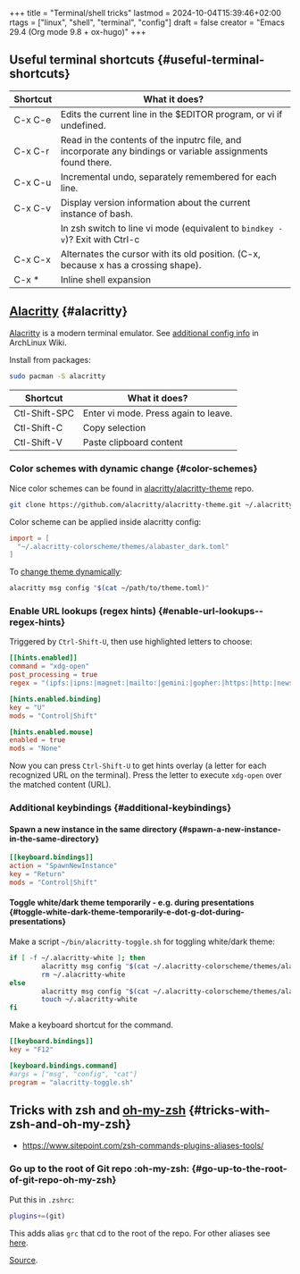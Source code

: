 +++
title = "Terminal/shell tricks"
lastmod = 2024-10-04T15:39:46+02:00
rtags = ["linux", "shell", "terminal", "config"]
draft = false
creator = "Emacs 29.4 (Org mode 9.8 + ox-hugo)"
+++

## Useful terminal shortcuts {#useful-terminal-shortcuts}

| Shortcut | What it does?                                                                                               |
|----------|-------------------------------------------------------------------------------------------------------------|
| C-x C-e  | Edits the current line in the $EDITOR program, or vi if undefined.                                          |
| C-x C-r  | Read in the contents of the inputrc file, and incorporate any bindings or variable assignments found there. |
| C-x C-u  | Incremental undo, separately remembered for each line.                                                      |
| C-x C-v  | Display version information about the current instance of bash.                                             |
|          | In zsh switch to line vi mode (equivalent to `bindkey -v`)? Exit with Ctrl-c                                |
| C-x C-x  | Alternates the cursor with its old position. (C-x, because x has a crossing shape).                         |
| C-x \*   | Inline shell expansion                                                                                      |


## [Alacritty](https://alacritty.org/) {#alacritty}

[Alacritty](https://alacritty.org/) is a modern terminal emulator. See [additional config info](https://wiki.archlinux.org/title/Alacritty) in ArchLinux
Wiki.

Install from packages:

```sh
sudo pacman -S alacritty
```

| Shortcut      | What it does?                        |
|---------------|--------------------------------------|
| Ctl-Shift-SPC | Enter vi mode. Press again to leave. |
| Ctl-Shift-C   | Copy selection                       |
| Ctl-Shift-V   | Paste clipboard content              |


### Color schemes with dynamic change {#color-schemes}

Nice color schemes can be found in [alacritty/alacritty-theme](https://github.com/alacritty/alacritty-theme) repo.

```sh
git clone https://github.com/alacritty/alacritty-theme.git ~/.alacritty-colorscheme
```

Color scheme can be applied inside alacritty config:

```toml
import = [
  "~/.alacritty-colorscheme/themes/alabaster_dark.toml"
]
```

To [change theme dynamically](https://wiki.archlinux.org/title/Alacritty):

```sh
alacritty msg config "$(cat ~/path/to/theme.toml)"
```


### Enable URL lookups (regex hints) {#enable-url-lookups--regex-hints}

Triggered by `Ctrl-Shift-U`, then use highlighted letters to choose:

```toml
[[hints.enabled]]
command = "xdg-open"
post_processing = true
regex = "(ipfs:|ipns:|magnet:|mailto:|gemini:|gopher:|https:|http:|news:|file:|git:|ssh:|ftp:)[^\u0000-\u001F\u007F-<>\"\\s{-}\\^⟨⟩`]+"

[hints.enabled.binding]
key = "U"
mods = "Control|Shift"

[hints.enabled.mouse]
enabled = true
mods = "None"
```

Now you can press `Ctrl-Shift-U` to get hints overlay (a letter for each
recognized URL on the terminal). Press the letter to execute `xdg-open` over the
matched content (URL).


### Additional keybindings {#additional-keybindings}


#### Spawn a new instance in the same directory {#spawn-a-new-instance-in-the-same-directory}

```toml
[[keyboard.bindings]]
action = "SpawnNewInstance"
key = "Return"
mods = "Control|Shift"
```


#### Toggle white/dark theme temporarily - e.g. during presentations {#toggle-white-dark-theme-temporarily-e-dot-g-dot-during-presentations}

Make a script `~/bin/alacritty-toggle.sh` for toggling white/dark theme:

```sh
if [ -f ~/.alacritty-white ]; then
        alacritty msg config "$(cat ~/.alacritty-colorscheme/themes/alabaster_dark.toml)"
        rm ~/.alacritty-white
else
        alacritty msg config "$(cat ~/.alacritty-colorscheme/themes/alabaster.toml)"
        touch ~/.alacritty-white
fi
```

Make a keyboard shortcut for the command.

```toml
[[keyboard.bindings]]
key = "F12"

[keyboard.bindings.command]
#args = ["msg", "config", "cat"]
program = "alacritty-toggle.sh"
```


## Tricks with zsh and [oh-my-zsh](https://ohmyz.sh/) {#tricks-with-zsh-and-oh-my-zsh}

-   <https://www.sitepoint.com/zsh-commands-plugins-aliases-tools/>


### Go up to the root of Git repo :oh-my-zsh: {#go-up-to-the-root-of-git-repo-oh-my-zsh}

Put this in `.zshrc`:

```sh
plugins+=(git)
```

This adds alias `grc` that cd to the root of the repo. For other aliases see [here](https://github.com/ohmyzsh/ohmyzsh/tree/master/plugins/git).

[Source](https://stackoverflow.com/a/74648494/2024430).
